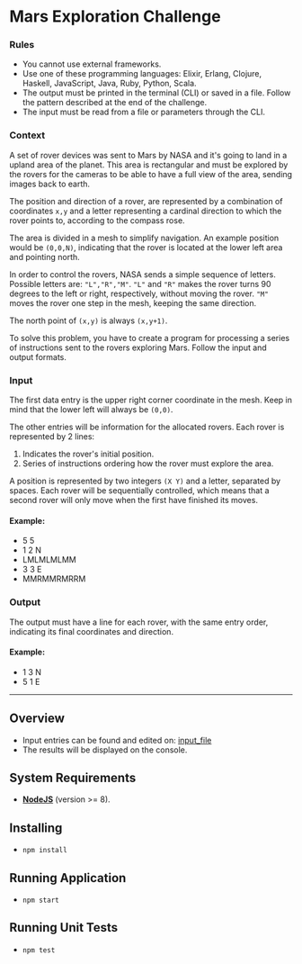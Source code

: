 # Mars Exploration Challenge

### Rules
* You cannot use external frameworks.
* Use one of these programming languages: Elixir, Erlang, Clojure, Haskell, JavaScript, Java, Ruby, Python, Scala.
* The output must be printed in the terminal (CLI) or saved in a file. Follow the pattern described at the end of the challenge.
* The input must be read from a file or parameters through the CLI.


### Context

A set of rover devices was sent to Mars by NASA and it's going to land in a upland area of the planet. This area is rectangular and must be explored by the rovers for the cameras to be able to have a full view of the area, sending images back to earth.

The position and direction of a rover, are represented by a combination of coordinates `x,y` and a letter representing a cardinal direction to which the rover points to, according to the compass rose.

The area is divided in a mesh to simplify navigation. An example position would be `(0,0,N)`, indicating that the rover is located at the lower left area and pointing north.

In order to control the rovers, NASA sends a simple sequence of letters. Possible letters are: `"L","R","M"`. `"L"` and `"R"` makes the rover turns 90 degrees to the left or right, respectively, without moving the rover. `"M"` moves the rover one step in the mesh, keeping the same direction.

The north point of `(x,y)` is always `(x,y+1)`.

To solve this problem, you have to create a program for processing a series of instructions sent to the rovers exploring Mars. Follow the input and output formats.

### Input

The first data entry is the upper right corner coordinate in the mesh. Keep in mind that the lower left will always be `(0,0)`.

The other entries will be information for the allocated rovers. Each rover is represented by 2 lines:

1. Indicates the rover's initial position.
2. Series of instructions ordering how the rover must explore the area.

A position is represented by two integers `(X Y)` and a letter, separated by spaces. Each rover will be sequentially controlled, which means that a second rover will only move when the first have finished its moves.

#### Example:

* 5 5
* 1 2 N
* LMLMLMLMM
* 3 3 E
* MMRMMRMRRM

### Output

The output must have a line for each rover, with the same entry order, indicating its final coordinates and direction.

#### Example:
* 1 3 N
* 5 1 E

---

## Overview
* Input entries can be found and edited on:
[input_file](/src/doc/input.txt)
* The results will be displayed on the console.

## System Requirements
* **[NodeJS](https://nodejs.org/en/)** (version >= 8).

## Installing
* ```npm install```

## Running Application
* ```npm start```

## Running Unit Tests
* ```npm test```

